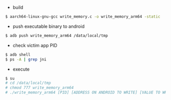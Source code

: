 
- build

```bash
$ aarch64-linux-gnu-gcc write_memory.c -o write_memory_arm64 -static
```

- push executable binary to android

```bash
$ adb push write_memory_arm64 /data/local/tmp
```

- check victim app PID

```bash
$ adb shell
$ ps -A | grep jni
```

- execute

```bash
$ su
# cd /data/local/tmp
# chmod 777 write_memory_arm64
# ./write_memory_arm64 [PID] [ADDRESS ON ANDROID TO WRITE] [VALUE TO WRITE]
```